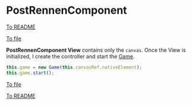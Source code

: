 # PostRennenComponent

[To README](./../../../README.md) 

[To file](./../../../02_APP/PostRennen/src/app/component/post-rennen-game/post-rennen-game.component.ts)

**PostRennenComponent View** contains only the `canvas`. Once the View is initialized, I create the controller and start the [Game](./controllers/game.md).

```typescript
this.game = new Game(this.canvasRef.nativeElement);  
this.game.start();
```

[To file](./../../../02_APP/PostRennen/src/app/component/post-rennen-game/post-rennen-game.component.ts)

[To README](./../../../README.md) 